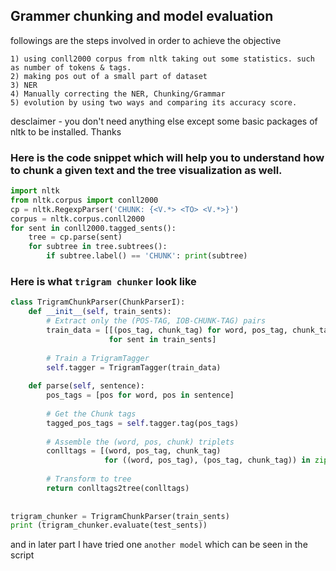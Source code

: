 ## Grammer chunking and model evaluation 

followings are the steps involved in order to achieve the objective

```
1) using conll2000 corpus from nltk taking out some statistics. such as number of tokens & tags.
2) making pos out of a small part of dataset 
3) NER
4) Manually correcting the NER, Chunking/Grammar 
5) evolution by using two ways and comparing its accuracy score.
```
desclaimer  - you don't need anything else except some basic packages of nltk to be installed. Thanks

### Here is the code snippet which will help you to understand how to chunk a given text and the tree visualization as well. 

```python
import nltk
from nltk.corpus import conll2000
cp = nltk.RegexpParser('CHUNK: {<V.*> <TO> <V.*>}')
corpus = nltk.corpus.conll2000
for sent in conll2000.tagged_sents():
    tree = cp.parse(sent)
    for subtree in tree.subtrees():
        if subtree.label() == 'CHUNK': print(subtree)
```
### Here is what `trigram chunker` look like 

```python
class TrigramChunkParser(ChunkParserI):
    def __init__(self, train_sents):
        # Extract only the (POS-TAG, IOB-CHUNK-TAG) pairs
        train_data = [[(pos_tag, chunk_tag) for word, pos_tag, chunk_tag in tree2conlltags(sent)] 
                      for sent in train_sents]
 
        # Train a TrigramTagger
        self.tagger = TrigramTagger(train_data)
 
    def parse(self, sentence):
        pos_tags = [pos for word, pos in sentence]
 
        # Get the Chunk tags
        tagged_pos_tags = self.tagger.tag(pos_tags)
 
        # Assemble the (word, pos, chunk) triplets
        conlltags = [(word, pos_tag, chunk_tag) 
                     for ((word, pos_tag), (pos_tag, chunk_tag)) in zip(sentence, tagged_pos_tags)]
 
        # Transform to tree
        return conlltags2tree(conlltags)
 
 
trigram_chunker = TrigramChunkParser(train_sents)
print (trigram_chunker.evaluate(test_sents))
```
and in later part I have tried one `another model` which can be seen in the script
